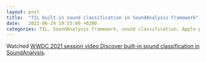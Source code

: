 ```yaml
---
layout: post
title:  "TIL built-in sound classification in SoundAnalysis framework"
date:   2022-06-24 19:55:00 +0200
categories: TIL, SoundAnalysis framework, sound classification, Apple platforms
---
```

Watched [WWDC 2021 session video Discover built-in sound classification in SoundAnalysis](https://developer.apple.com/videos/play/wwdc2021/10036).